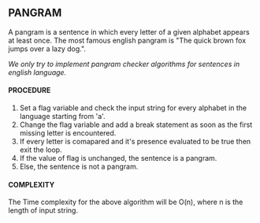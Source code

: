## PANGRAM
A pangram is a sentence in which every letter of a given alphabet appears at least once. The most famous english pangram is "The quick brown fox jumps over a lazy dog.".

_We only try to implement pangram checker algorithms for sentences in english language._

#### PROCEDURE
1. Set a flag variable and check the input string for every alphabet in the language starting from 'a'.
2. Change the flag variable and add a break statement as soon as the first missing letter is encountered.
3. If every letter is comapared and it's presence evaluated to be true then exit the loop.
4. If the value of flag is unchanged, the sentence is a pangram.
5. Else, the sentence is not a pangram.


#### COMPLEXITY
The Time complexity for the above algorithm will be O(n), where n is the length of input string.

